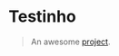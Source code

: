# Testinho

> An awesome [project](#/redoc/redoc.html ':include :type=iframe width=100% height=400px').
